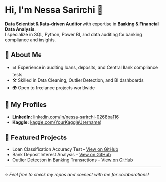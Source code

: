 # Hi, I'm Nessa Sarirchi 👋

**Data Scientist & Data-driven Auditor** with expertise in **Banking & Financial Data Analysis**.  
I specialize in SQL, Python, Power BI, and data auditing for banking compliance and insights.

## 🔹 About Me
- 📊 Experience in auditing loans, deposits, and Central Bank compliance tests
- 🛠 Skilled in Data Cleaning, Outlier Detection, and BI dashboards
- 🌍 Open to freelance projects worldwide

## 📌 My Profiles
- **LinkedIn:** [linkedin.com/in/nessa-sarirchi-0268ba116](https://www.linkedin.com/in/nessa-sarirchi-0268ba116/)
- **Kaggle:** [kaggle.com/YourKaggleUsername](https://www.kaggle.com/nessasarirchi))

## 🚀 Featured Projects
- Loan Classification Accuracy Test – [View on GitHub](#)
- Bank Deposit Interest Analysis – [View on GitHub](#)
- Outlier Detection in Banking Transactions – [View on GitHub](#)

---
⭐ *Feel free to check my repos and connect with me for collaborations!*
